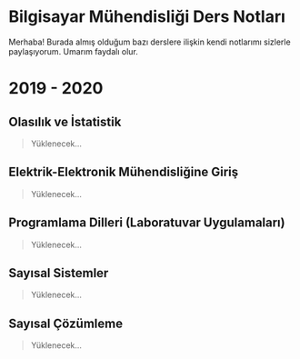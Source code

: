 # Bilgisayar Mühendisliği Ders Notları

Merhaba! Burada almış olduğum bazı derslere ilişkin kendi notlarımı sizlerle paylaşıyorum.  Umarım faydalı olur.

 #  2019 - 2020 
## Olasılık ve İstatistik

> Yüklenecek...

## Elektrik-Elektronik Mühendisliğine Giriş

> Yüklenecek...

## Programlama Dilleri (Laboratuvar Uygulamaları)

> Yüklenecek...
 
## Sayısal Sistemler

> Yüklenecek...

## Sayısal Çözümleme

> Yüklenecek...

